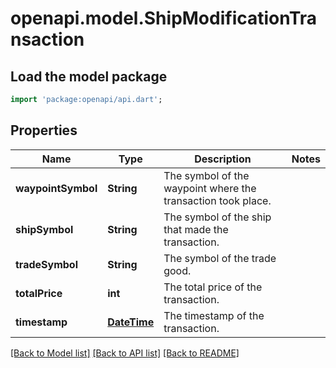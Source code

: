 # openapi.model.ShipModificationTransaction

## Load the model package
```dart
import 'package:openapi/api.dart';
```

## Properties
Name | Type | Description | Notes
------------ | ------------- | ------------- | -------------
**waypointSymbol** | **String** | The symbol of the waypoint where the transaction took place. | 
**shipSymbol** | **String** | The symbol of the ship that made the transaction. | 
**tradeSymbol** | **String** | The symbol of the trade good. | 
**totalPrice** | **int** | The total price of the transaction. | 
**timestamp** | [**DateTime**](DateTime.md) | The timestamp of the transaction. | 

[[Back to Model list]](../README.md#documentation-for-models) [[Back to API list]](../README.md#documentation-for-api-endpoints) [[Back to README]](../README.md)


